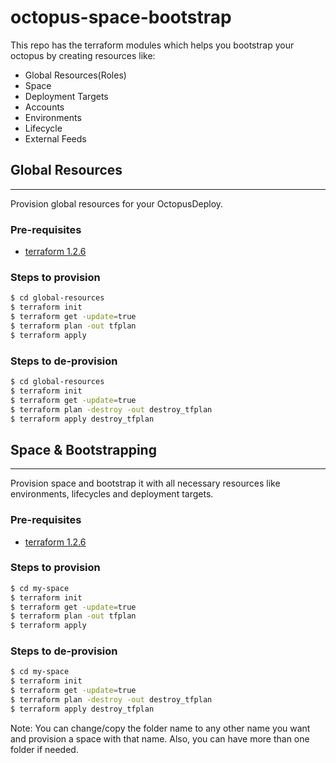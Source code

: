 # octopus-space-bootstrap
This repo has the terraform modules which helps you bootstrap your octopus by creating resources like:
- Global Resources(Roles)
- Space
- Deployment Targets
- Accounts
- Environments
- Lifecycle
- External Feeds

## Global Resources
---

Provision global resources for your OctopusDeploy.

### Pre-requisites

- [terraform 1.2.6](https://learn.hashicorp.com/terraform/getting-started/install.html)

### Steps to provision

```bash
$ cd global-resources
$ terraform init
$ terraform get -update=true
$ terraform plan -out tfplan
$ terraform apply
```

### Steps to de-provision

```bash
$ cd global-resources
$ terraform init
$ terraform get -update=true
$ terraform plan -destroy -out destroy_tfplan
$ terraform apply destroy_tfplan
```

## Space & Bootstrapping
---

Provision space and bootstrap it with all necessary resources like environments, lifecycles and deployment targets.

### Pre-requisites

- [terraform 1.2.6](https://learn.hashicorp.com/terraform/getting-started/install.html)

### Steps to provision

```bash
$ cd my-space
$ terraform init
$ terraform get -update=true
$ terraform plan -out tfplan
$ terraform apply
```

### Steps to de-provision

```bash
$ cd my-space
$ terraform init
$ terraform get -update=true
$ terraform plan -destroy -out destroy_tfplan
$ terraform apply destroy_tfplan
```

Note: You can change/copy the folder name <my-space> to any other name you want and provision a space with that name. Also, you can have more than one folder if needed.